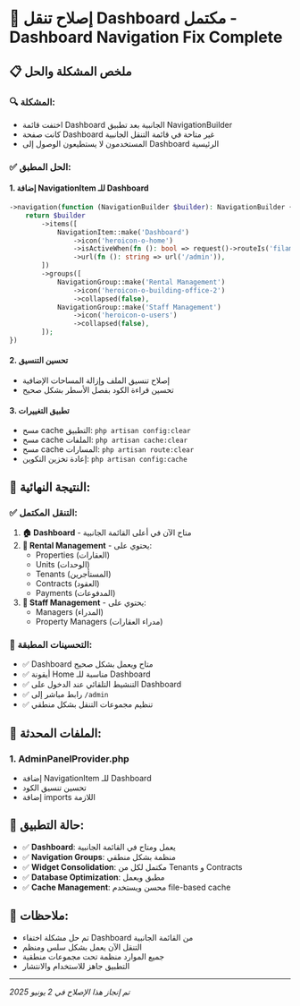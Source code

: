 # 🎯 إصلاح تنقل Dashboard مكتمل - Dashboard Navigation Fix Complete

## 📋 ملخص المشكلة والحل

### 🔍 المشكلة:
- اختفت قائمة Dashboard الجانبية بعد تطبيق NavigationBuilder
- كانت صفحة Dashboard غير متاحة في قائمة التنقل الجانبية
- المستخدمون لا يستطيعون الوصول إلى Dashboard الرئيسية

### ✅ الحل المطبق:

#### 1. إضافة NavigationItem للـ Dashboard
```php
->navigation(function (NavigationBuilder $builder): NavigationBuilder {
    return $builder
        ->items([
            NavigationItem::make('Dashboard')
                ->icon('heroicon-o-home')
                ->isActiveWhen(fn (): bool => request()->routeIs('filament.admin.pages.dashboard'))
                ->url(fn (): string => url('/admin')),
        ])
        ->groups([
            NavigationGroup::make('Rental Management')
                ->icon('heroicon-o-building-office-2')
                ->collapsed(false),
            NavigationGroup::make('Staff Management')
                ->icon('heroicon-o-users')
                ->collapsed(false),
        ]);
})
```

#### 2. تحسين التنسيق
- إصلاح تنسيق الملف وإزالة المساحات الإضافية
- تحسين قراءة الكود بفصل الأسطر بشكل صحيح

#### 3. تطبيق التغييرات
- مسح cache التطبيق: `php artisan config:clear`
- مسح cache الملفات: `php artisan cache:clear`
- مسح cache المسارات: `php artisan route:clear`
- إعادة تخزين التكوين: `php artisan config:cache`

## 🎯 النتيجة النهائية:

### ✅ التنقل المكتمل:
1. **🏠 Dashboard** - متاح الآن في أعلى القائمة الجانبية
2. **🏢 Rental Management** - يحتوي على:
   - Properties (العقارات)
   - Units (الوحدات)
   - Tenants (المستأجرين)
   - Contracts (العقود)
   - Payments (المدفوعات)
3. **👥 Staff Management** - يحتوي على:
   - Managers (المدراء)
   - Property Managers (مدراء العقارات)

### 🔧 التحسينات المطبقة:
- ✅ Dashboard متاح ويعمل بشكل صحيح
- ✅ أيقونة Home مناسبة للـ Dashboard
- ✅ التنشيط التلقائي عند الدخول على Dashboard
- ✅ رابط مباشر إلى `/admin`
- ✅ تنظيم مجموعات التنقل بشكل منطقي

## 📁 الملفات المحدثة:

### 1. AdminPanelProvider.php
- إضافة NavigationItem للـ Dashboard
- تحسين تنسيق الكود
- إضافة imports اللازمة

## 🚀 حالة التطبيق:
- ✅ **Dashboard**: يعمل ومتاح في القائمة الجانبية
- ✅ **Navigation Groups**: منظمة بشكل منطقي
- ✅ **Widget Consolidation**: مكتمل لكل من Tenants و Contracts
- ✅ **Database Optimization**: مطبق ويعمل
- ✅ **Cache Management**: محسن ويستخدم file-based cache

## 📝 ملاحظات:
- تم حل مشكلة اختفاء Dashboard من القائمة الجانبية
- التنقل الآن يعمل بشكل سلس ومنظم
- جميع الموارد منظمة تحت مجموعات منطقية
- التطبيق جاهز للاستخدام والانتشار

---
*تم إنجاز هذا الإصلاح في 2 يونيو 2025*
